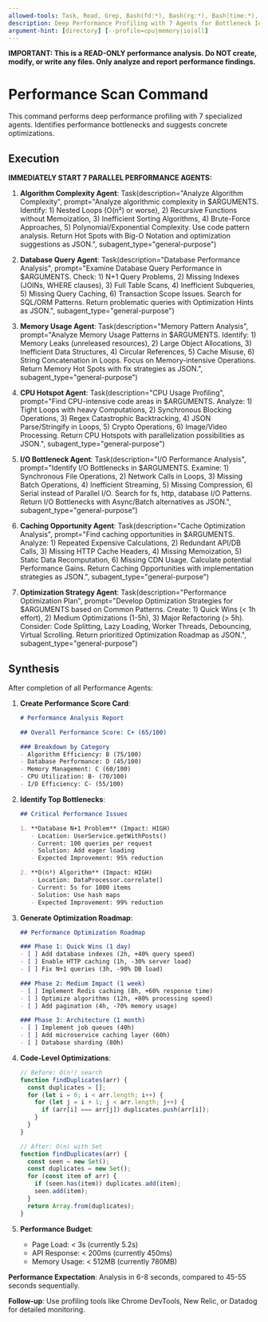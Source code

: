 ```yaml
---
allowed-tools: Task, Read, Grep, Bash(fd:*), Bash(rg:*), Bash(time:*), Bash(prof:*)
description: Deep Performance Profiling with 7 Agents for Bottleneck Identification and Optimization
argument-hint: [directory] [--profile=cpu|memory|io|all]
---
```


**IMPORTANT: This is a READ-ONLY performance analysis. Do NOT create, modify, or write any files. Only analyze and report performance findings.**

# Performance Scan Command

This command performs deep performance profiling with 7 specialized agents. Identifies performance bottlenecks and suggests concrete optimizations.

## Execution

**IMMEDIATELY START 7 PARALLEL PERFORMANCE AGENTS:**

1. **Algorithm Complexity Agent**: Task(description="Analyze Algorithm Complexity", prompt="Analyze algorithmic complexity in $ARGUMENTS. Identify: 1) Nested Loops (O(n²) or worse), 2) Recursive Functions without Memoization, 3) Inefficient Sorting Algorithms, 4) Brute-Force Approaches, 5) Polynomial/Exponential Complexity. Use code pattern analysis. Return Hot Spots with Big-O Notation and optimization suggestions as JSON.", subagent_type="general-purpose")

2. **Database Query Agent**: Task(description="Database Performance Analysis", prompt="Examine Database Query Performance in $ARGUMENTS. Check: 1) N+1 Query Problems, 2) Missing Indexes (JOINs, WHERE clauses), 3) Full Table Scans, 4) Inefficient Subqueries, 5) Missing Query Caching, 6) Transaction Scope Issues. Search for SQL/ORM Patterns. Return problematic queries with Optimization Hints as JSON.", subagent_type="general-purpose")

3. **Memory Usage Agent**: Task(description="Memory Pattern Analysis", prompt="Analyze Memory Usage Patterns in $ARGUMENTS. Identify: 1) Memory Leaks (unreleased resources), 2) Large Object Allocations, 3) Inefficient Data Structures, 4) Circular References, 5) Cache Misuse, 6) String Concatenation in Loops. Focus on Memory-intensive Operations. Return Memory Hot Spots with fix strategies as JSON.", subagent_type="general-purpose")

4. **CPU Hotspot Agent**: Task(description="CPU Usage Profiling", prompt="Find CPU-intensive code areas in $ARGUMENTS. Analyze: 1) Tight Loops with heavy Computations, 2) Synchronous Blocking Operations, 3) Regex Catastrophic Backtracking, 4) JSON Parse/Stringify in Loops, 5) Crypto Operations, 6) Image/Video Processing. Return CPU Hotspots with parallelization possibilities as JSON.", subagent_type="general-purpose")

5. **I/O Bottleneck Agent**: Task(description="I/O Performance Analysis", prompt="Identify I/O Bottlenecks in $ARGUMENTS. Examine: 1) Synchronous File Operations, 2) Network Calls in Loops, 3) Missing Batch Operations, 4) Inefficient Streaming, 5) Missing Compression, 6) Serial instead of Parallel I/O. Search for fs, http, database I/O Patterns. Return I/O Bottlenecks with Async/Batch alternatives as JSON.", subagent_type="general-purpose")

6. **Caching Opportunity Agent**: Task(description="Cache Optimization Analysis", prompt="Find caching opportunities in $ARGUMENTS. Analyze: 1) Repeated Expensive Calculations, 2) Redundant API/DB Calls, 3) Missing HTTP Cache Headers, 4) Missing Memoization, 5) Static Data Recomputation, 6) Missing CDN Usage. Calculate potential Performance Gains. Return Caching Opportunities with implementation strategies as JSON.", subagent_type="general-purpose")

7. **Optimization Strategy Agent**: Task(description="Performance Optimization Plan", prompt="Develop Optimization Strategies for $ARGUMENTS based on Common Patterns. Create: 1) Quick Wins (< 1h effort), 2) Medium Optimizations (1-5h), 3) Major Refactoring (> 5h). Consider: Code Splitting, Lazy Loading, Worker Threads, Debouncing, Virtual Scrolling. Return prioritized Optimization Roadmap as JSON.", subagent_type="general-purpose")

## Synthesis

After completion of all Performance Agents:

1. **Create Performance Score Card**:
   ```markdown
   # Performance Analysis Report
   
   ## Overall Performance Score: C+ (65/100)
   
   ### Breakdown by Category
   - Algorithm Efficiency: B (75/100)
   - Database Performance: D (45/100)
   - Memory Management: C (60/100)
   - CPU Utilization: B- (70/100)
   - I/O Efficiency: C- (55/100)
   ```

2. **Identify Top Bottlenecks**:
   ```markdown
   ## Critical Performance Issues
   
   1. **Database N+1 Problem** (Impact: HIGH)
      - Location: UserService.getWithPosts()
      - Current: 100 queries per request
      - Solution: Add eager loading
      - Expected Improvement: 95% reduction
   
   2. **O(n³) Algorithm** (Impact: HIGH)
      - Location: DataProcessor.correlate()
      - Current: 5s for 1000 items
      - Solution: Use hash maps
      - Expected Improvement: 99% reduction
   ```

3. **Generate Optimization Roadmap**:
   ```markdown
   ## Performance Optimization Roadmap
   
   ### Phase 1: Quick Wins (1 day)
   - [ ] Add database indexes (2h, +40% query speed)
   - [ ] Enable HTTP caching (1h, -30% server load)
   - [ ] Fix N+1 queries (3h, -90% DB load)
   
   ### Phase 2: Medium Impact (1 week)
   - [ ] Implement Redis caching (8h, +60% response time)
   - [ ] Optimize algorithms (12h, +80% processing speed)
   - [ ] Add pagination (4h, -70% memory usage)
   
   ### Phase 3: Architecture (1 month)
   - [ ] Implement job queues (40h)
   - [ ] Add microservice caching layer (60h)
   - [ ] Database sharding (80h)
   ```

4. **Code-Level Optimizations**:
   ```javascript
   // Before: O(n²) search
   function findDuplicates(arr) {
     const duplicates = [];
     for (let i = 0; i < arr.length; i++) {
       for (let j = i + 1; j < arr.length; j++) {
         if (arr[i] === arr[j]) duplicates.push(arr[i]);
       }
     }
   }
   
   // After: O(n) with Set
   function findDuplicates(arr) {
     const seen = new Set();
     const duplicates = new Set();
     for (const item of arr) {
       if (seen.has(item)) duplicates.add(item);
       seen.add(item);
     }
     return Array.from(duplicates);
   }
   ```

5. **Performance Budget**:
   - Page Load: < 3s (currently 5.2s)
   - API Response: < 200ms (currently 450ms)
   - Memory Usage: < 512MB (currently 780MB)

**Performance Expectation**: Analysis in 6-8 seconds, compared to 45-55 seconds sequentially.

**Follow-up**: Use profiling tools like Chrome DevTools, New Relic, or Datadog for detailed monitoring.